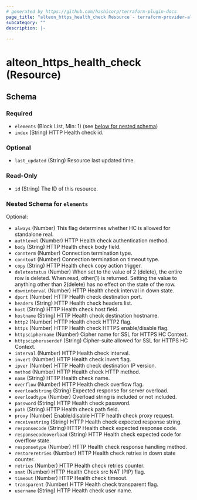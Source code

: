 ```yaml
---
# generated by https://github.com/hashicorp/terraform-plugin-docs
page_title: "alteon_https_health_check Resource - terraform-provider-alteon"
subcategory: ""
description: |-
  
---
```


# alteon_https_health_check (Resource)





<!-- schema generated by tfplugindocs -->
## Schema

### Required

- `elements` (Block List, Min: 1) (see [below for nested schema](#nestedblock--elements))
- `index` (String) HTTP Health check id.

### Optional

- `last_updated` (String) Resource last updated time.

### Read-Only

- `id` (String) The ID of this resource.

<a id="nestedblock--elements"></a>
### Nested Schema for `elements`

Optional:

- `always` (Number) This flag determines whether HC is allowed for standalone real.
- `authlevel` (Number) HTTP Health check authentication method.
- `body` (String) HTTP Health check body field.
- `connterm` (Number) Connection termination type.
- `conntout` (Number) Connection termination on timeout type.
- `copy` (String) HTTP Health check copy action trigger.
- `deletestatus` (Number) When set to the value of 2 (delete), the entire row is deleted. When read, other(1) is returned. Setting the value to anything other than 2(delete) has no effect on the state of the row.
- `downinterval` (Number) HTTP Health check interval in down state.
- `dport` (Number) HTTP Health check destination port.
- `headers` (String) HTTP Health check headers list.
- `host` (String) HTTP Health check host field.
- `hostname` (String) HTTP Health check destination hostname.
- `http2` (Number) HTTP Health check HTTP2 flag.
- `https` (Number) HTTP Health check HTTPS enable/disable flag.
- `httpsciphername` (Number) Cipher name for SSL for HTTPS HC Context.
- `httpscipheruserdef` (String) Cipher-suite allowed for SSL for HTTPS HC Context.
- `interval` (Number) HTTP Health check interval.
- `invert` (Number) HTTP Health check invert flag.
- `ipver` (Number) HTTP Health check destination IP version.
- `method` (Number) HTTP Health check HTTP method.
- `name` (String) HTTP Health check name.
- `overflow` (Number) HTTP Health check overflow flag.
- `overloadstring` (String) Expected response for server overload.
- `overloadtype` (Number) Overload string is included or not included.
- `password` (String) HTTP Health check password.
- `path` (String) HTTP Health check path field.
- `proxy` (Number) Enable/disable HTTP health check proxy request.
- `receivestring` (String) HTTP Health check expected response string.
- `responsecode` (String) HTTP Health check expected response code.
- `responsecodeoverload` (String) HTTP Health check expected code for overflow state.
- `responsetype` (Number) HTTP Health check response handling method.
- `restoreretries` (Number) HTTP Health check retries in down state counter.
- `retries` (Number) HTTP Health check retries counter.
- `snat` (Number) HTTP Health Check src NAT (PIP) flag.
- `timeout` (Number) HTTP Health check timeout.
- `transparent` (Number) HTTP Health check transparent flag.
- `username` (String) HTTP Health check user name.
